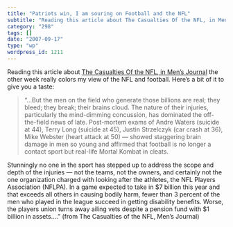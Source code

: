 ```yaml
---
title: "Patriots win, I am souring on Football and the NFL"
subtitle: "Reading this article about The Casualties Of the NFL, in Men’s Journal"
category: "298"
tags: []
date: "2007-09-17"
type: "wp"
wordpress_id: 1211
---
```

Reading this article about [The Casualties Of the NFL, in Men’s Journal](http://www.mensjournal.com/feature/M162/M162_CasualtiesoftheNFL.html) the other week really colors my view of the NFL and football. Here’s a bit of it to give you a taste:
> “…But the men on the field who generate those billions are real; they bleed; they break; their brains cloud. The nature of their injuries, particularly the mind-dimming concussion, has dominated the off-the-field news of late. Post-mortem exams of Andre Waters (suicide at 44), Terry Long (suicide at 45), Justin Strzelczyk (car crash at 36), Mike Webster (heart attack at 50) — showed staggering brain damage in men so young and affirmed that football is no longer a contact sport but real-life Mortal Kombat in cleats. 

Stunningly no one in the sport has stepped up to address the scope and depth of the injuries — not the teams, not the owners, and certainly not the one organization charged with looking after the athletes, the NFL Players Association (NFLPA). In a game expected to take in $7 billion this year and that exceeds all others in causing bodily harm, fewer than 3 percent of the men who played in the league succeed in getting disability benefits. Worse, the players union turns away ailing vets despite a pension fund with $1 billion in assets….” (from The Casualties of the NFL, Men’s Journal)